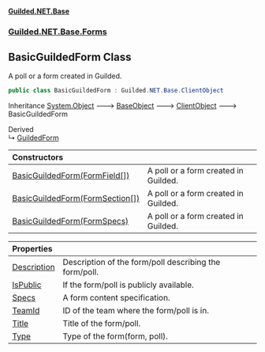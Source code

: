 #### [Guilded.NET.Base](Guilded_NET_Base.md 'Guilded.NET.Base')
### [Guilded.NET.Base.Forms](Guilded_NET_Base.md#Guilded_NET_Base_Forms 'Guilded.NET.Base.Forms')
## BasicGuildedForm Class
A poll or a form created in Guilded.  
```csharp
public class BasicGuildedForm : Guilded.NET.Base.ClientObject
```

Inheritance [System.Object](https://docs.microsoft.com/en-us/dotnet/api/System.Object 'System.Object') &#129106; [BaseObject](BaseObject.md 'Guilded.NET.Base.BaseObject') &#129106; [ClientObject](ClientObject.md 'Guilded.NET.Base.ClientObject') &#129106; BasicGuildedForm  

Derived  
&#8627; [GuildedForm](GuildedForm.md 'Guilded.NET.Base.Forms.GuildedForm')  

| Constructors | |
| :--- | :--- |
| [BasicGuildedForm(FormField[])](BasicGuildedForm_BasicGuildedForm(FormField__).md 'Guilded.NET.Base.Forms.BasicGuildedForm.BasicGuildedForm(Guilded.NET.Base.Forms.FormField[])') | A poll or a form created in Guilded.<br/> |
| [BasicGuildedForm(FormSection[])](BasicGuildedForm_BasicGuildedForm(FormSection__).md 'Guilded.NET.Base.Forms.BasicGuildedForm.BasicGuildedForm(Guilded.NET.Base.Forms.FormSection[])') | A poll or a form created in Guilded.<br/> |
| [BasicGuildedForm(FormSpecs)](BasicGuildedForm_BasicGuildedForm(FormSpecs).md 'Guilded.NET.Base.Forms.BasicGuildedForm.BasicGuildedForm(Guilded.NET.Base.Forms.FormSpecs)') | A poll or a form created in Guilded.<br/> |

| Properties | |
| :--- | :--- |
| [Description](BasicGuildedForm_Description.md 'Guilded.NET.Base.Forms.BasicGuildedForm.Description') | Description of the form/poll describing the form/poll.<br/> |
| [IsPublic](BasicGuildedForm_IsPublic.md 'Guilded.NET.Base.Forms.BasicGuildedForm.IsPublic') | If the form/poll is publicly available.<br/> |
| [Specs](BasicGuildedForm_Specs.md 'Guilded.NET.Base.Forms.BasicGuildedForm.Specs') | A form content specification.<br/> |
| [TeamId](BasicGuildedForm_TeamId.md 'Guilded.NET.Base.Forms.BasicGuildedForm.TeamId') | ID of the team where the form/poll is in.<br/> |
| [Title](BasicGuildedForm_Title.md 'Guilded.NET.Base.Forms.BasicGuildedForm.Title') | Title of the form/poll.<br/> |
| [Type](BasicGuildedForm_Type.md 'Guilded.NET.Base.Forms.BasicGuildedForm.Type') | Type of the form(form, poll).<br/> |
